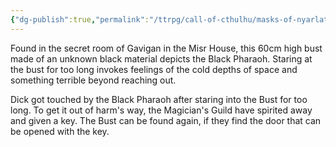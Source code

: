 ```yaml
---
{"dg-publish":true,"permalink":"/ttrpg/call-of-cthulhu/masks-of-nyarlathotep/players/tomes-and-artefacts/england/bust-of-the-black-pharaoh/","tags":["TTRPG/Games/MoN"]}
---
```


Found in the secret room of Gavigan in the Misr House, this 60cm high bust made of an unknown black material depicts the Black Pharaoh. Staring at the bust for too long invokes feelings of the cold depths of space and something terrible beyond reaching out.

Dick got touched by the Black Pharaoh after staring into the Bust for too long. To get it out of harm's way, the Magician's Guild have spirited away and given a key. The Bust can be found again, if they find the door that can be opened with the key.